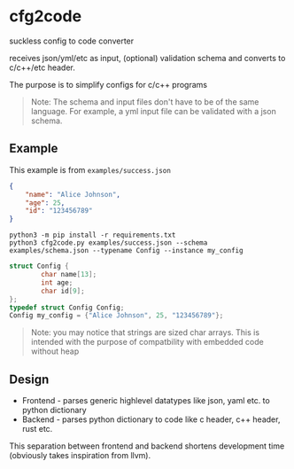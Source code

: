 # cfg2code

suckless config to code converter

receives json/yml/etc as input, (optional) validation schema and converts to c/c++/etc header.

The purpose is to simplify configs for c/c++ programs

> Note: The schema and input files don't have to be of the same language.
> For example, a yml input file can be validated with a json schema.

## Example

This example is from `examples/success.json`

```json
{
    "name": "Alice Johnson",
    "age": 25,
    "id": "123456789"
}
```

```shell
python3 -m pip install -r requirements.txt
python3 cfg2code.py examples/success.json --schema examples/schema.json --typename Config --instance my_config
```

```c
struct Config {
        char name[13];
        int age;
        char id[9];
};
typedef struct Config Config;
Config my_config = {"Alice Johnson", 25, "123456789"};
```

> Note: you may notice that strings are sized char arrays. This is
> intended with the purpose of compatbility with embedded code without heap

## Design

* Frontend - parses generic highlevel datatypes like json, yaml etc. to python dictionary
* Backend  - parses python dictionary to code like c header, c++ header, rust etc.

This separation between frontend and backend shortens development time (obviously takes inspiration from llvm).
